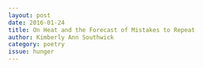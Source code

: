```yaml
---
layout: post 
date: 2016-01-24
title: On Heat and the Forecast of Mistakes to Repeat
author: Kimberly Ann Southwick
category: poetry
issue: hunger
---
```

